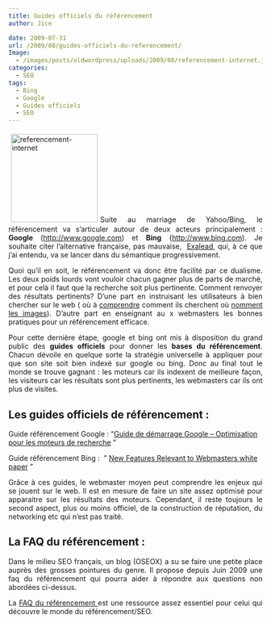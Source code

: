 ```yaml
---
title: Guides officiels du référencement
author: Jice

date: 2009-07-31
url: /2009/08/guides-officiels-du-referencement/
Image:
  - /images/posts/oldwordpress/uploads/2009/08/referencement-internet.jpg
categories:
  - SEO
tags:
  - Bing
  - Google
  - Guides officiels
  - SEO
---
```

<p style="text-align: justify;">
  <a href="/images/posts/oldwordpress/uploads/2009/08/referencement-internet.jpg"><img class="alignleft size-full wp-image-740" style="margin: 5px;" title="referencement-internet" src="/images/posts/oldwordpress/uploads/2009/08/referencement-internet.jpg" alt="referencement-internet" width="172" height="175" /></a>Suite au marriage de Yahoo/Bing, le référencement va s&#8217;articuler autour de deux acteurs principalement : <strong>Google </strong>(<a title="Google" href="http://www.exalead.fr/search/" target="_blank">http://www.google.com</a>)<strong> </strong>et <strong>Bing</strong> (<a title="Bing" href="http://www.bing.com" target="_blank">http://www.bing.com</a>). Je souhaite citer l&#8217;alternative française, pas mauvaise,  <a title="Exalead" href="http://www.exalead.fr" target="_blank">Exalead</a>, qui, à ce que j&#8217;ai entendu, va se lancer dans du sémantique progressivement.<!--more-->
</p>

<p style="text-align: justify;">
  Quoi qu&#8217;il en soit, le référencement va donc être facilité par ce dualisme. Les deux poids lourds vont vouloir chacun gagner plus de parts de marché, et pour celà il faut que la recherche soit plus pertinente. Comment renvoyer des résultats pertinents? D&#8217;une part en instruisant les utilisateurs à bien chercher sur le web ( où à <a title="Comment cherchent les utilisateurs Bing" href="http://www.dievochka.com/seo/page-hunt-le-petit-jeu-de-bing/" target="_blank">comprendre</a> comment ils cherchent où <a title="Google utilise les utilisateurs pour décrire les images" href="http://images.google.com/imagelabeler/">nomment les images</a>). D&#8217;autre part en enseignant au x webmasters les bonnes pratiques pour un référencement efficace.
</p>

<p style="text-align: justify;">
  Pour cette dernière étape, google et bing ont mis à disposition du grand public des <strong>guides officiels</strong> pour donner les <strong>bases du référencement</strong>. Chacun dévoile en quelque sorte la stratégie universelle à appliquer pour que son site soit bien indexé sur google ou bing. Donc au final tout le monde se trouve gagnant : les moteurs car ils indexent de meilleure façon, les visiteurs car les résultats sont plus pertinents, les webmasters car ils ont plus de visites.
</p>

<h2 style="text-align: justify;">
  Les guides officiels de référencement :
</h2>

Guide référencement Google : &#8220;<a onmousedown="return rwt(this,'','','res','1','AFQjCNElrU9enh9OlyN4wak-amFSirR01g','&sig2=kCVDgG90Qb7XpABZEWiWXA')" href="http://www.google.fr/intl/fr/webmasters/docs/search-engine-optimization-starter-guide-fr.pdf">Guide de démarrage Google &#8211; Optimisation pour les moteurs de recherche</a> &#8221;

Guide référencement Bing :  &#8221; <a title="Guide référencement Bing" href="http://www.microsoft.com/downloads/details.aspx?FamilyID=b93cfee4-7dfb-40ae-a405-dfa269a33a18&displayLang=en" target="_blank">New Features Relevant to Webmasters white paper</a> &#8221;

<p style="text-align: justify;">
  Grâce à ces guides, le webmaster moyen peut comprendre les enjeux qui se jouent sur le web. Il est en mesure de faire un site assez optimisé pour apparaitre sur les résultats des moteurs. Cependant, il reste toujours le second aspect, plus ou moins officiel, de la construction de réputation, du networking etc qui n&#8217;est pas traité.
</p>

<h2 style="text-align: justify;">
  La FAQ du référencement :
</h2>

<p style="text-align: justify;">
  Dans le milieu SEO français, un blog (OSEOX) a su se faire une petite place auprès des grosses pointures du genre. Il propose depuis Juin 2009 une faq du référencement qui pourra aider à répondre aux questions non abordées ci-dessus.
</p>

<p style="text-align: justify;">
  La <a href="http://www.faq-referencement.fr"> FAQ du référencement </a>est une ressource assez essentiel pour celui qui découvre le monde du référencement/SEO.
</p>